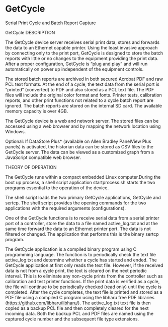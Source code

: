 GetCycle
========

Serial Print Cycle and Batch Report Capture

GetCycle DESCRIPTION

The GetCycle device server receives serial print data, stores and forwards the data to an
Ethernet capable printer. Using the least invasive approach by connecting only to the print port,
GetCycle is designed to store the batch reports with little or no changes to the equipment providing the print data. After a proper configuration, GetCycle is “plug and play” and will run automatically on power up independent of the equipment controls.

The stored batch reports are archived in both secured Acrobat PDF and raw PCL text formats. At the end of a
cycle, the text data from the serial port is “printed” (converted) to PDF and also stored as a PCL
text file. The PDF files will include the original color format and fonts. Printer tests, calibration
reports, and other print functions not related to a cycle batch report are ignored. The batch reports
are stored on the internal SD card. The available memory capacity is over 4GB.

The GetCycle device is a web and network server. The stored files can be accessed using a
web browser and by mapping the network location using Windows.

Optional: If DataStore Plus* (available on Allen Bradley PanelView Plus panels) is activated, the
historian data can be stored as CSV files to the GetCycle server. The data can be viewed as a
customized graph from a JavaScript compatible web browser.




THEORY OF OPERATION

The GetCycle runs within a compact embedded Linux computer.During the boot up process, a shell script application startprocess.sh starts the two programs essential to the operation of the device.

The shell script loads the two primary GetCycle applications, GetCycle and sertcp. The shell script provides the opening commands for the two applications with the required arguments (configurations).

One of the GetCycle functions is to receive serial data from a serial printer port of a controller, store the data to a file named active_log.txt and at the same time forward the data to an Ethernet printer port. The data is not filtered or changed. The application that performs this is the binary sertcp program.

The GetCycle application is a compiled binary program using C programming language. The
function is to periodically check the text file active_log.txt and determine whether a cycle has
started and ended. The GetCycle application at first only reads the text file. However, if the
received data is not from a cycle print, the text is cleared on the next periodic interval. This is to
eliminate any non-cycle prints from the controller such as calibration and test printer
functions. If the print data is verified as a cycle, the file will continue to be periodically checked
(read only) until the cycle is completed. After the cycle completes, the text file is printed and
stored as a PDF file using a compiled C program using the libharu free PDF libraries (https://github.com/libharu/libharu/). The active_log.txt text file is then copied as a backup PCL file and then completely cleared for the next incoming data. Both the
backup PCL and PDF files are named using the captured cycle number and the subsequent file
type extensions.



